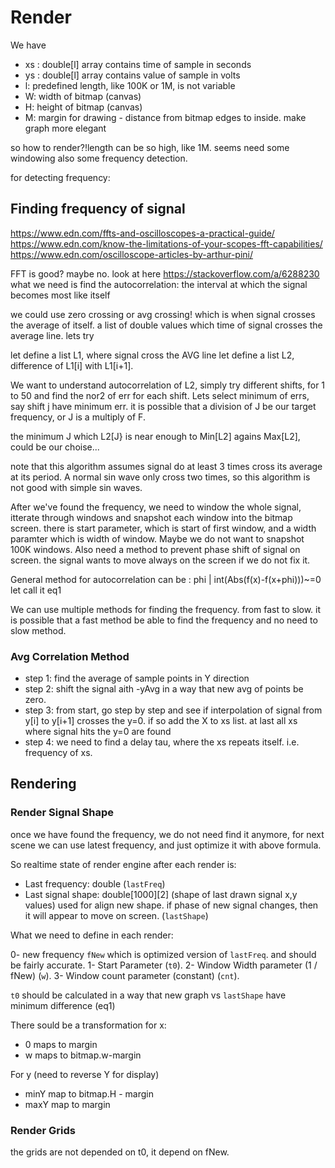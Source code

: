 # Render
We have 
- xs : double[l] array contains time of sample in seconds
- ys : double[l] array contains value of sample in volts
- l: predefined length, like 100K or 1M, is not variable
- W: width of bitmap (canvas)
- H: height of bitmap (canvas)
- M: margin for drawing - distance from bitmap edges to inside. make graph more elegant


so how to render?!length can be so high, like 1M. seems need some windowing also some frequency detection.

for detecting frequency:


## Finding frequency of signal

https://www.edn.com/ffts-and-oscilloscopes-a-practical-guide/
https://www.edn.com/know-the-limitations-of-your-scopes-fft-capabilities/
https://www.edn.com/oscilloscope-articles-by-arthur-pini/


FFT is good? maybe no. look at here https://stackoverflow.com/a/6288230
what we need is find the autocorrelation: the interval at which the signal becomes most like itself


we could use zero crossing or avg crossing! which is when signal crosses the average of itself.
a list of double values which time of signal crosses the average line. lets try

let define a list L1, where signal cross the AVG line
let define a list L2, difference of L1[i] with L1[i+1].

We want to understand autocorrelation of L2, simply try different shifts, for 1 to 50 and find the nor2 of err for each shift.
Lets select minimum of errs, say shift j have minimum err.
it is possible that a division of J be our target frequency, or J is a multiply of F.

the minimum J which L2[J} is near enough to Min[L2] agains Max[L2], could be our choise...


note that this algorithm assumes signal do at least 3 times cross its average at its period. A normal sin wave only cross two times, so this algorithm is not good with simple sin waves.


After we've found  the frequency, we need to window the whole signal, itterate through windows and snapshot each window into the bitmap screen.  there is start  parameter, which is start of first window, and a width paramter which is width of window.
Maybe we do not want to snapshot 100K windows. Also need a method to prevent phase shift of signal on screen. the signal wants to move  always on the screen if we do not fix it.

General method for autocorrelation can be : phi | int(Abs(f(x)-f(x+phi)))~=0 let call it eq1


We can use multiple methods for finding the frequency. from fast to slow. it is possible that a fast method be able to find the frequency and no need to slow method.

### Avg Correlation Method

- step 1: find the average of sample points in Y direction
- step 2: shift the signal aith -yAvg in a way that new avg of points be zero.
- step 3: from start, go step by step and see if interpolation of signal from y[i] to y[i+1] crosses the y=0. if so add the X to xs list. at last all xs where signal hits the y=0 are found
- step 4: we need to find a delay tau, where the xs repeats itself. i.e. frequency of xs.

## Rendering

### Render Signal Shape

once we have found the frequency, we do not need find it anymore, for next scene we can use latest frequency, and just optimize it with above formula.

So realtime state of render engine after each render is:

- Last frequency: double (`lastFreq`)
- Last signal shape: double[1000][2] (shape of last drawn signal x,y values) used for align new shape. if phase of new signal changes, then it will appear to move on screen. (`lastShape`)

What we need to define in each render:

0- new frequency `fNew` which is optimized version of `lastFreq`. and should be fairly accurate.
1- Start Parameter (`t0`).
2- Window Width parameter (1 / fNew) (`w`).
3- Window count parameter (constant) (`cnt`).

`t0` should be calculated in a way that new graph vs `lastShape` have minimum difference (eq1)

There sould be a transformation for x:
- 0 maps to margin
- w maps to bitmap.w-margin

For y (need to reverse Y for display)
- minY map to bitmap.H - margin
- maxY map to margin

### Render Grids

the grids are not depended on t0, it depend on fNew.